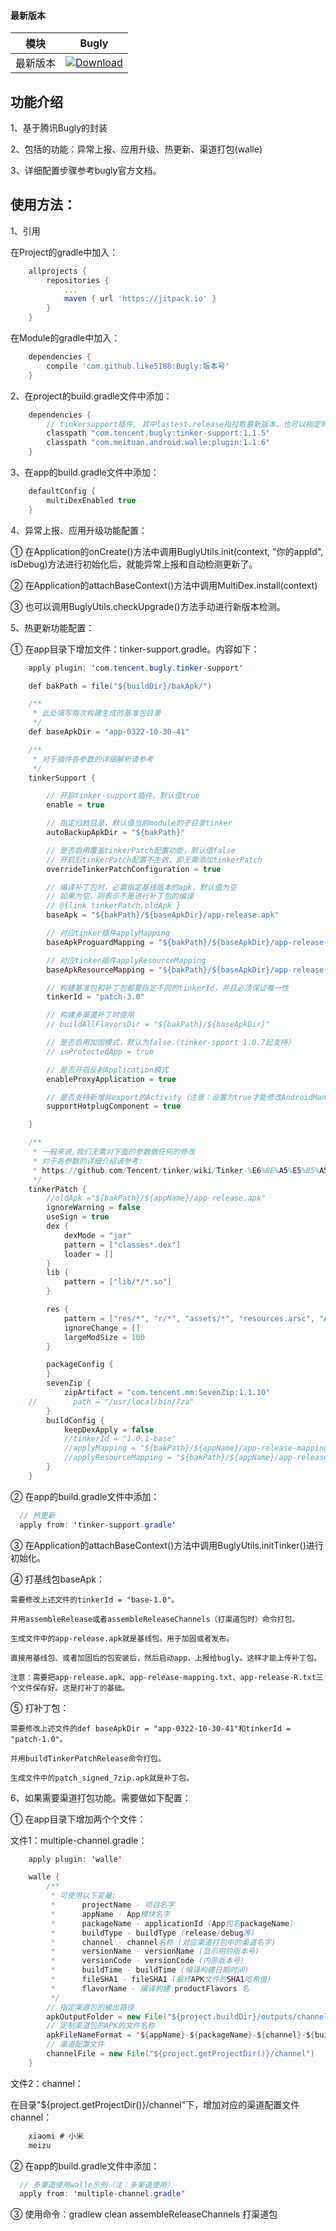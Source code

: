 #### 最新版本

模块|Bugly
---|---
最新版本|[![Download](https://jitpack.io/v/like5188/Bugly.svg)](https://jitpack.io/#like5188/Bugly)

## 功能介绍
1、基于腾讯Bugly的封装

2、包括的功能：异常上报、应用升级、热更新、渠道打包(walle)

3、详细配置步骤参考bugly官方文档。

## 使用方法：

1、引用

在Project的gradle中加入：
```groovy
    allprojects {
        repositories {
            ...
            maven { url 'https://jitpack.io' }
        }
    }
```
在Module的gradle中加入：
```groovy
    dependencies {
        compile 'com.github.like5188:Bugly:版本号'
    }
```

2、在project的build.gradle文件中添加：
```java
    dependencies {
        // tinkersupport插件, 其中lastest.release指拉取最新版本，也可以指定明确版本号，例如1.0.4
        classpath "com.tencent.bugly:tinker-support:1.1.5"
        classpath "com.meituan.android.walle:plugin:1.1.6"
    }
```

3、在app的build.gradle文件中添加：
```java
    defaultConfig {
        multiDexEnabled true
    }
```

4、异常上报、应用升级功能配置：

① 在Application的onCreate()方法中调用BuglyUtils.init(context, "你的appId", isDebug)方法进行初始化后，就能异常上报和自动检测更新了。

② 在Application的attachBaseContext()方法中调用MultiDex.install(context)

③ 也可以调用BuglyUtils.checkUpgrade()方法手动进行新版本检测。

5、热更新功能配置：

① 在app目录下增加文件：tinker-support.gradle。内容如下：
```java
    apply plugin: 'com.tencent.bugly.tinker-support'

    def bakPath = file("${buildDir}/bakApk/")

    /**
     * 此处填写每次构建生成的基准包目录
     */
    def baseApkDir = "app-0322-10-30-41"

    /**
     * 对于插件各参数的详细解析请参考
     */
    tinkerSupport {

        // 开启tinker-support插件，默认值true
        enable = true

        // 指定归档目录，默认值当前module的子目录tinker
        autoBackupApkDir = "${bakPath}"

        // 是否启用覆盖tinkerPatch配置功能，默认值false
        // 开启后tinkerPatch配置不生效，即无需添加tinkerPatch
        overrideTinkerPatchConfiguration = true

        // 编译补丁包时，必需指定基线版本的apk，默认值为空
        // 如果为空，则表示不是进行补丁包的编译
        // @{link tinkerPatch.oldApk }
        baseApk = "${bakPath}/${baseApkDir}/app-release.apk"

        // 对应tinker插件applyMapping
        baseApkProguardMapping = "${bakPath}/${baseApkDir}/app-release-mapping.txt"

        // 对应tinker插件applyResourceMapping
        baseApkResourceMapping = "${bakPath}/${baseApkDir}/app-release-R.txt"

        // 构建基准包和补丁包都要指定不同的tinkerId，并且必须保证唯一性
        tinkerId = "patch-3.0"

        // 构建多渠道补丁时使用
        // buildAllFlavorsDir = "${bakPath}/${baseApkDir}"

        // 是否启用加固模式，默认为false.(tinker-spport 1.0.7起支持）
        // isProtectedApp = true

        // 是否开启反射Application模式
        enableProxyApplication = true

        // 是否支持新增非export的Activity（注意：设置为true才能修改AndroidManifest文件）
        supportHotplugComponent = true

    }

    /**
     * 一般来说,我们无需对下面的参数做任何的修改
     * 对于各参数的详细介绍请参考:
     * https://github.com/Tencent/tinker/wiki/Tinker-%E6%8E%A5%E5%85%A5%E6%8C%87%E5%8D%97
     */
    tinkerPatch {
        //oldApk ="${bakPath}/${appName}/app-release.apk"
        ignoreWarning = false
        useSign = true
        dex {
            dexMode = "jar"
            pattern = ["classes*.dex"]
            loader = []
        }
        lib {
            pattern = ["lib/*/*.so"]
        }

        res {
            pattern = ["res/*", "r/*", "assets/*", "resources.arsc", "AndroidManifest.xml"]
            ignoreChange = []
            largeModSize = 100
        }

        packageConfig {
        }
        sevenZip {
            zipArtifact = "com.tencent.mm:SevenZip:1.1.10"
    //        path = "/usr/local/bin/7za"
        }
        buildConfig {
            keepDexApply = false
            //tinkerId = "1.0.1-base"
            //applyMapping = "${bakPath}/${appName}/app-release-mapping.txt" //  可选，设置mapping文件，建议保持旧apk的proguard混淆方式
            //applyResourceMapping = "${bakPath}/${appName}/app-release-R.txt" // 可选，设置R.txt文件，通过旧apk文件保持ResId的分配
        }
    }
```

② 在app的build.gradle文件中添加：
```java
  // 热更新
  apply from: 'tinker-support.gradle'
```

③ 在Application的attachBaseContext()方法中调用BuglyUtils.initTinker()进行初始化。

④ 打基线包baseApk：

    需要修改上述文件的tinkerId = "base-1.0"。

    并用assembleRelease或者assembleReleaseChannels（打渠道包时）命令打包。

    生成文件中的app-release.apk就是基线包。用于加固或者发布。

    直接用基线包、或者加固后的包安装后，然后启动app，上报给bugly。这样才能上传补丁包。

    注意：需要把app-release.apk、app-release-mapping.txt、app-release-R.txt三个文件保存好。这是打补丁的基础。

⑤ 打补丁包：

    需要修改上述文件的def baseApkDir = "app-0322-10-30-41"和tinkerId = "patch-1.0"。

    并用buildTinkerPatchRelease命令打包。

    生成文件中的patch_signed_7zip.apk就是补丁包。

6、如果需要渠道打包功能。需要做如下配置：

① 在app目录下增加两个个文件：

文件1：multiple-channel.gradle：
```java
    apply plugin: 'walle'

    walle {
        /**
         * 可使用以下变量:
         *      projectName - 项目名字
         *      appName - App模块名字
         *      packageName - applicationId (App包名packageName)
         *      buildType - buildType (release/debug等)
         *      channel - channel名称 (对应渠道打包中的渠道名字)
         *      versionName - versionName (显示用的版本号)
         *      versionCode - versionCode (内部版本号)
         *      buildTime - buildTime (编译构建日期时间)
         *      fileSHA1 - fileSHA1 (最终APK文件的SHA1哈希值)
         *      flavorName - 编译构建 productFlavors 名
         */
        // 指定渠道包的输出路径
        apkOutputFolder = new File("${project.buildDir}/outputs/channels")
        // 定制渠道包的APK的文件名称
        apkFileNameFormat = '${appName}-${packageName}-${channel}-${buildType}-v${versionName}-${versionCode}-${buildTime}.apk'
        // 渠道配置文件
        channelFile = new File("${project.getProjectDir()}/channel")
    }
```

文件2：channel：

在目录"${project.getProjectDir()}/channel"下，增加对应的渠道配置文件channel：
```java
    xiaomi # 小米
    meizu
```

② 在app的build.gradle文件中添加：
```java
  // 多渠道使用walle示例（注：多渠道使用）
  apply from: 'multiple-channel.gradle'
```

③ 使用命令：gradlew clean assembleReleaseChannels 打渠道包